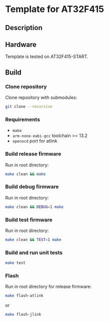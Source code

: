 # Template for AT32F415

## Description



## Hardware

Template is tested on AT32F415-START.

## Build

### Clone repository

Clone repository with submodules:

```bash
git clone --recursive
```

### Requirements

* `make`
* `arm-none-eabi-gcc` toolchain >= 13.2
* `openocd` port for atlink

### Build release firmware

Run in root directory:

```bash
make clean && make
```

### Build debug firmware

Run in root directory:

```bash
make clean && DEBUG=1 make
```

### Build test firmware

Run in root directory:

```bash
make clean && TEST=1 make
```

### Build and run unit tests

```bash
make test
```

### Flash

Run in root directory for release firmware:

```bash
make flash-atlink
```

or

```bash
make flash-jlink
```
